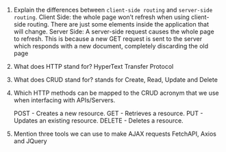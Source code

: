 1.  Explain the differences between `client-side routing` and `server-side routing`.
Client Side:
    the whole page won’t refresh when using client-side routing. There are just some elements inside the application that will change.
Server Side:
    A server-side request causes the whole page to refresh. This is because a new GET request is sent to the server which responds with a new document, completely discarding the old page

2.  What does HTTP stand for?
    HyperText Transfer Protocol


3.  What does CRUD stand for?
     stands for Create, Read, Update and Delete


4.  Which HTTP methods can be mapped to the CRUD acronym that we use when interfacing with APIs/Servers.

    POST   -     Creates a new resource.
    GET    -     Retrieves a resource.
    PUT    -     Updates an existing resource.
    DELETE  -     Deletes a resource.

5.  Mention three tools we can use to make AJAX requests
    FetchAPI, Axios and JQuery